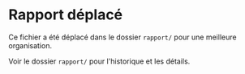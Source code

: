 # Rapport déplacé

Ce fichier a été déplacé dans le dossier `rapport/` pour une meilleure organisation.

Voir le dossier `rapport/` pour l'historique et les détails.
